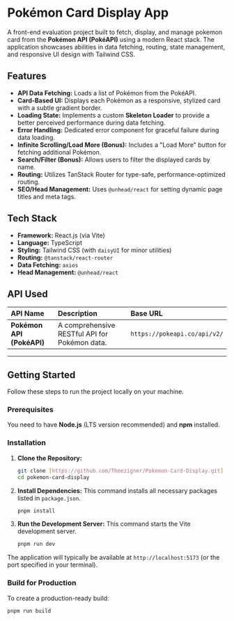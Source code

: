 #  Pokémon Card Display App

A front-end evaluation project built to fetch, display, and manage pokemon card from the **Pokémon API (PokéAPI)** using a modern React stack. The application showcases abilities in data fetching, routing, state management, and responsive UI design with Tailwind CSS.

##  Features

- **API Data Fetching:** Loads a list of Pokémon from the PokéAPI.
- **Card-Based UI:** Displays each Pokémon as a responsive, stylized card with a subtle gradient border.
- **Loading State:** Implements a custom **Skeleton Loader** to provide a better perceived performance during data fetching.
- **Error Handling:** Dedicated error component for graceful failure during data loading.
- **Infinite Scrolling/Load More (Bonus):** Includes a "Load More" button for fetching additional Pokémon.
- **Search/Filter (Bonus):** Allows users to filter the displayed cards by name.
- **Routing:** Utilizes TanStack Router for type-safe, performance-optimized routing.
- **SEO/Head Management:** Uses `@unhead/react` for setting dynamic page titles and meta tags.

##  Tech Stack

- **Framework:** React.js (via Vite)
- **Language:** TypeScript
- **Styling:** Tailwind CSS (with `daisyUI` for minor utilities)
- **Routing:** `@tanstack/react-router`
- **Data Fetching:** `axios`
- **Head Management:** `@unhead/react`

##  API Used

| API Name | Description | Base URL |
| :--- | :--- | :--- |
| **Pokémon API (PokéAPI)** | A comprehensive RESTful API for Pokémon data. | `https://pokeapi.co/api/v2/` |

---

##  Getting Started

Follow these steps to run the project locally on your machine.

### Prerequisites

You need to have **Node.js** (LTS version recommended) and **npm** installed.

### Installation

1.  **Clone the Repository:**
    ```bash
    git clone [https://github.com/Theezigner/Pokemon-Card-Display.git]
    cd pokemon-card-display
    ```

2.  **Install Dependencies:**
    This command installs all necessary packages listed in `package.json`.
    ```bash
    pnpm install
    ```

3.  **Run the Development Server:**
    This command starts the Vite development server.
    ```bash
    pnpm run dev
    ```

The application will typically be available at `http://localhost:5173` (or the port specified in your terminal).

### Build for Production

To create a production-ready build:
```bash
pnpm run build
```

